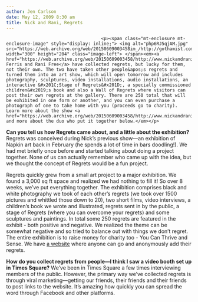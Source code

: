 ```yaml
---
author: Jen Carlson
date: May 12, 2009 8:30 am
title: Nick and Rani, Regrets
---
```


	
										<p><span class="mt-enclosure mt-enclosure-image" style="display: inline;"> <img alt="php6RJ5qjAM.jpg" src="https://web.archive.org/web/20150609003458im_/http://gothamist.com/attachments/arts_jen/php6RJ5qjAM.jpg" width="300" height="204" class="image-left"> </span><em><a href="https://web.archive.org/web/20150609003458/http://www.nickandrani.com/">Nick Ferris and Rani Free</a> have collected regrets, but lucky for them, not their own. The two have taken other people&apos;s regrets and turned them into an art show, which will open tomorrow and includes photography, sculptures, video installations, audio installations, an interactive &#x201C;Stage of Regrets&#x201D;, a specially commissioned children&#x2019;s book and also a Wall of Regrets where visitors can post their own regrets at the gallery. There are 250 total that will be exhibited in one form or another, and you can even purchase a photograph of one to take home with you (proceeds go to charity). Learn more about the show <a href="https://web.archive.org/web/20150609003458/http://www.nickandrani.com/thegallery.html">here</a>, and more about the duo who put it together below.</em></p>

<p><strong>Can you tell us how Regrets came about, and a little about the exhibition?</strong> Regrets was conceived during Nick&#x2019;s previous show&#x2014;an exhibition of Napkin art back in February (he spends a lot of time in bars doodling!). We had met briefly once before and started talking about doing a project together. None of us can actually remember who came up with the idea, but we thought the concept of Regrets would be a fun project.</p>

<p>Regrets quickly grew from a small art project to a major exhibition. We found a 3,000 sq ft space and realized we had nothing to fill it! So over 8 weeks, we&#x2019;ve put everything together. The exhibition comprises black and white photography we took of each other&#x2019;s regrets (we took over 1500 pictures and whittled those down to 20), two short films, video interviews, a children&#x2019;s book we wrote and illustrated, regrets sent in by the public, a stage of Regrets (where you can overcome your regrets) and some sculptures and paintings. In total some 250 regrets are featured in the exhibit - both positive and negative. We realized the theme can be somewhat negative and so tried to balance out with things we don&#x2019;t regret. The entire exhibition is to raise money for charity too - You Can Thrive and Sense. We have <a href="https://web.archive.org/web/20150609003458/http://nickandrani.com/">a website</a> where anyone can go and anonymously add their regrets.</p>

<p><strong>How do you collect regrets from people&#x2014;I think I saw a video booth set up in Times Square?</strong> We&#x2019;ve been in Times Square a few times interviewing members of the public. However, the primary way we&#x2019;ve collected regrets is through viral marketing&#x2014;getting our friends, their friends and their friends to post links to the website. It&#x2019;s amazing how quickly you can spread the word through Facebook and other platforms.</p>					
										
									
				